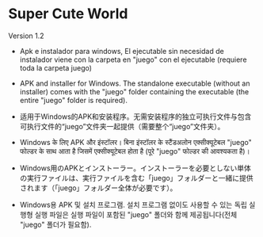 # Super Cute World
Version 1.2 

- Apk e instalador para windows, El ejecutable sin necesidad de instalador viene con la carpeta en "juego" con el ejecutable (requiere toda la carpeta juego)

- APK and installer for Windows. The standalone executable (without an installer) comes with the "juego" folder containing the executable (the entire "juego" folder is required).

- 适用于Windows的APK和安装程序。无需安装程序的独立可执行文件与包含可执行文件的“juego”文件夹一起提供（需要整个“juego”文件夹）。

- Windows के लिए APK और इंस्टॉलर। बिना इंस्टॉलर के स्टैंडअलोन एक्सीक्यूटेबल "juego" फोल्डर के साथ आता है जिसमें एक्सीक्यूटेबल होता है (पूरे "juego" फोल्डर की आवश्यकता है)।

- Windows用のAPKとインストーラー。インストーラーを必要としない単体の実行ファイルは、実行ファイルを含む「juego」フォルダーと一緒に提供されます（「juego」フォルダー全体が必要です）。

- Windows용 APK 및 설치 프로그램. 설치 프로그램 없이도 사용할 수 있는 독립 실행형 실행 파일은 실행 파일이 포함된 "juego" 폴더와 함께 제공됩니다(전체 "juego" 폴더가 필요함).
